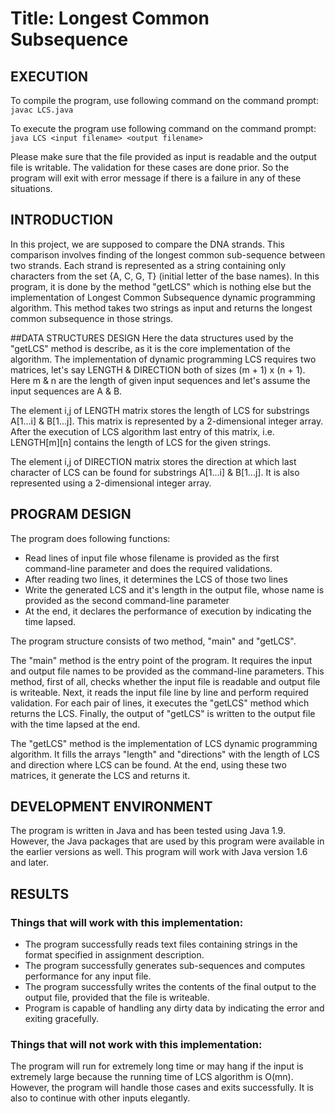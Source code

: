 # Title: Longest Common Subsequence

## EXECUTION
To compile the program, use following command on the command prompt:
`javac LCS.java`

To execute the program use following command on the command prompt:
`java LCS <input filename> <output filename>`

Please make sure that the file provided as input is readable and the output file is writable. The validation for these cases are done prior. So the program will exit with error message if there is a failure in any of these situations.

## INTRODUCTION
In this project, we are supposed to compare the DNA strands. This comparison involves finding of the longest common sub-sequence between two strands. Each strand is represented as a string containing only characters from the set {A, C, G, T} (initial letter of the base names). In this program, it is done by the method "getLCS" which is nothing else but the implementation of Longest Common Subsequence dynamic programming algorithm. This method takes two strings as input and returns the longest common subsequence in those strings.

##DATA STRUCTURES DESIGN
Here the data structures used by the "getLCS" method is describe, as it is the core implementation of the algorithm. The implementation of dynamic programming LCS requires two matrices, let's say LENGTH & DIRECTION both of sizes (m + 1) x (n + 1). Here m & n are the length of given input sequences and let's assume the input sequences are A & B. 

The element i,j of LENGTH matrix stores the length of LCS for substrings A[1...i] & B[1...j]. This matrix is represented by a 2-dimensional integer array. After the execution of LCS algorithm last entry of this matrix, i.e. LENGTH[m][n] contains the length of LCS for the given strings. 

The element i,j of DIRECTION matrix stores the direction at which last character of LCS can be found for substrings A[1...i] & B[1...j]. It is also represented using a 2-dimensional integer array.

## PROGRAM DESIGN
The program does following functions:
* Read lines of input file whose filename is provided as the first command-line parameter and does the required validations.
* After reading two lines, it determines the LCS of those two lines
* Write the generated LCS and it's length in the output file, whose name is provided as the second command-line parameter
* At the end, it declares the performance of execution by indicating the time lapsed.

The program structure consists of two method, "main" and "getLCS".

The "main" method is the entry point of the program. It requires the input and output file names to be provided as the command-line parameters. This method, first of all, checks whether the input file is readable and output file is writeable. Next, it reads the input file line by line and perform required validation. For each pair of lines, it executes the "getLCS" method which returns the LCS. Finally, the output of "getLCS" is written to the output file with the time lapsed at the end.

The "getLCS" method is the implementation of LCS dynamic programming algorithm. It fills the arrays "length" and "directions" with the length of LCS and direction where LCS can be found. At the end, using these two matrices, it generate the LCS and returns it.

## DEVELOPMENT ENVIRONMENT
The program is written in Java and has been tested using Java 1.9. However, the Java packages that are used by this program were available in the earlier versions as well. This program will work with Java version 1.6 and later. 

## RESULTS
### Things that will work with this implementation:
* The program successfully reads text files containing strings in the format specified in assignment description.
* The program successfully generates sub-sequences and computes performance for any input file.
* The program successfully writes the contents of the final output to the output file, provided that the file is writeable.
* Program is capable of handling any dirty data by indicating the error and exiting gracefully.

### Things that will not work with this implementation:
The program will run for extremely long time or may hang if the input is extremely large because the running time of LCS algorithm is O(mn). However, the program will handle those cases and exits successfully. It is also to continue with other inputs elegantly.